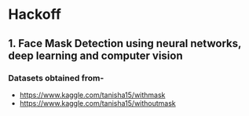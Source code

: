 # Hackoff
 ## 1. Face Mask Detection using neural networks, deep learning and computer vision
 ### Datasets obtained from-
 * https://www.kaggle.com/tanisha15/withmask
 * https://www.kaggle.com/tanisha15/withoutmask
